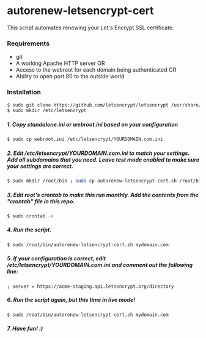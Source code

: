 # autorenew-letsencrypt-cert

This script automates renewing your Let's Encrypt SSL certificate. 

### Requirements
- git
- A working Apache HTTP server OR
- Access to the webroot for each domain being authenticated OR
- Ability to open port 80 to the outside world

### Installation

```sh
$ sudo git clone https://github.com/letsencrypt/letsencrypt /usr/share/letsencrypt
$ sudo mkdir /etc/letsencrypt
```

##### 1. Copy standalone.ini or webroot.ini based on your configuration

```sh
$ sudo cp webroot.ini /etc/letsencrypt/YOURDOMAIN.com.ini
```

##### 2. Edit /etc/letsencrypt/YOURDOMAIN.com.ini to match your settings. Add all subdomains that you need. Leave test mode enabled to make sure your settings are correct.

```sh
$ sudo mkdir /root/bin ; sudo cp autorenew-letsencrypt-cert.sh /root/bin
```

##### 3. Edit root's crontab to make this run monthly. Add the contents from the "crontab" file in this repo.

```sh
$ sudo crontab -e
```

##### 4. Run the script.

```sh
$ sudo /root/bin/autorenew-letsencrypt-cert.sh mydomain.com
```

##### 5. If your configuration is correct, edit /etc/letsencrypt/YOURDOMAIN.com.ini and comment out the following line:

```
; server = https://acme-staging.api.letsencrypt.org/directory
```

##### 6. Run the script again, but this time in live mode!

```sh
$ sudo /root/bin/autorenew-letsencrypt-cert.sh mydomain.com
```

##### 7. Have fun! :)
